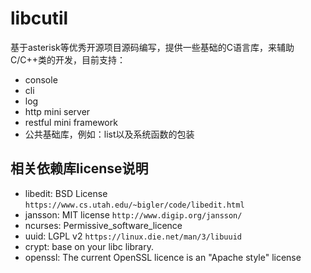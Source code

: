 # libcutil

基于asterisk等优秀开源项目源码编写，提供一些基础的C语言库，来辅助C/C++类的开发，目前支持：

- console
- cli
- log
- http mini server
- restful mini framework
- 公共基础库，例如：list以及系统函数的包装

## 相关依赖库license说明

- libedit: BSD License `https://www.cs.utah.edu/~bigler/code/libedit.html`
- jansson: MIT license `http://www.digip.org/jansson/`
- ncurses: Permissive_software_licence
- uuid: LGPL v2 `https://linux.die.net/man/3/libuuid`
- crypt: base on your libc library.
- openssl: The current OpenSSL licence is an "Apache style" license